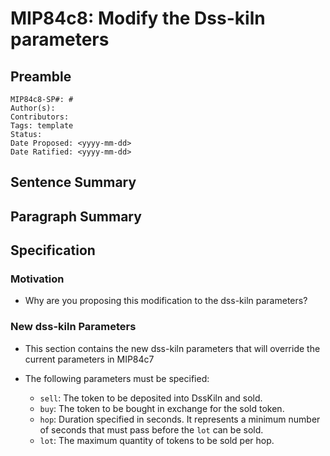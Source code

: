 # MIP84c8: Modify the Dss-kiln parameters

## Preamble

```
MIP84c8-SP#: #
Author(s):
Contributors:
Tags: template
Status:
Date Proposed: <yyyy-mm-dd>
Date Ratified: <yyyy-mm-dd>
```

## Sentence Summary

## Paragraph Summary

## Specification

### Motivation

- Why are you proposing this modification to the dss-kiln parameters?

### New dss-kiln Parameters

- This section contains the new dss-kiln parameters that will override the current parameters in MIP84c7

- The following parameters must be specified:

  * `sell`: The token to be deposited into DssKiln and sold.
  * `buy`: The token to be bought in exchange for the sold token.
  * `hop`: Duration specified in seconds. It represents a minimum number of seconds that must pass before the `lot` can be sold.
  * `lot`: The maximum quantity of tokens to be sold per hop.
